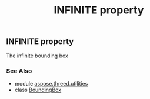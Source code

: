 ﻿---
title: INFINITE property
second_title: Aspose.3D for Python via .NET API References
description: 
type: docs
weight: 40
url: /python-net/aspose.threed.utilities/boundingbox/infinite/
is_root: false
---

## INFINITE property


The infinite bounding box

### See Also
* module [aspose.threed.utilities](../../)
* class [BoundingBox](/3d/python-net/aspose.threed.utilities/boundingbox)

